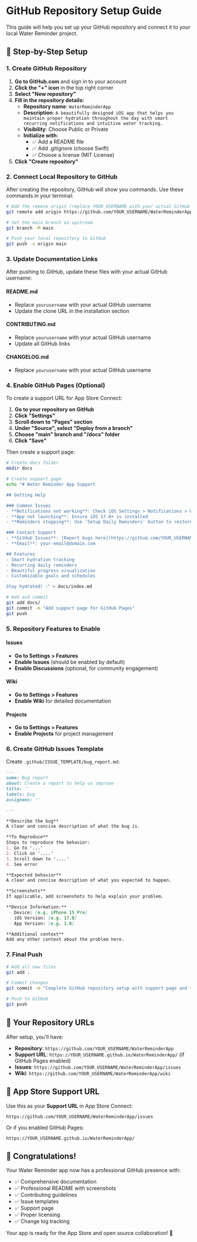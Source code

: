 # GitHub Repository Setup Guide

This guide will help you set up your GitHub repository and connect it to your local Water Reminder project.

## 🚀 Step-by-Step Setup

### 1. Create GitHub Repository

1. **Go to GitHub.com** and sign in to your account
2. **Click the "+" icon** in the top right corner
3. **Select "New repository"**
4. **Fill in the repository details:**
   - **Repository name**: `WaterReminderApp`
   - **Description**: `A beautifully designed iOS app that helps you maintain proper hydration throughout the day with smart recurring notifications and intuitive water tracking.`
   - **Visibility**: Choose Public or Private
   - **Initialize with**: 
     - ✅ Add a README file
     - ✅ Add .gitignore (choose Swift)
     - ✅ Choose a license (MIT License)
5. **Click "Create repository"**

### 2. Connect Local Repository to GitHub

After creating the repository, GitHub will show you commands. Use these commands in your terminal:

```bash
# Add the remote origin (replace YOUR_USERNAME with your actual GitHub username)
git remote add origin https://github.com/YOUR_USERNAME/WaterReminderApp.git

# Set the main branch as upstream
git branch -M main

# Push your local repository to GitHub
git push -u origin main
```

### 3. Update Documentation Links

After pushing to GitHub, update these files with your actual GitHub username:

#### README.md
- Replace `yourusername` with your actual GitHub username
- Update the clone URL in the installation section

#### CONTRIBUTING.md
- Replace `yourusername` with your actual GitHub username
- Update all GitHub links

#### CHANGELOG.md
- Replace `yourusername` with your actual GitHub username

### 4. Enable GitHub Pages (Optional)

To create a support URL for App Store Connect:

1. **Go to your repository on GitHub**
2. **Click "Settings"**
3. **Scroll down to "Pages" section**
4. **Under "Source", select "Deploy from a branch"**
5. **Choose "main" branch and "/docs" folder**
6. **Click "Save"**

Then create a support page:

```bash
# Create docs folder
mkdir docs

# Create support page
echo "# Water Reminder App Support

## Getting Help

### Common Issues
- **Notifications not working**: Check iOS Settings > Notifications > Water Reminder
- **App not launching**: Ensure iOS 17.0+ is installed
- **Reminders stopping**: Use 'Setup Daily Reminders' button to restore

### Contact Support
- **GitHub Issues**: [Report bugs here](https://github.com/YOUR_USERNAME/WaterReminderApp/issues)
- **Email**: your-email@domain.com

## Features
- Smart hydration tracking
- Recurring daily reminders
- Beautiful progress visualization
- Customizable goals and schedules

Stay hydrated! 💧" > docs/index.md

# Add and commit
git add docs/
git commit -m "Add support page for GitHub Pages"
git push
```

### 5. Repository Features to Enable

#### Issues
- **Go to Settings > Features**
- **Enable Issues** (should be enabled by default)
- **Enable Discussions** (optional, for community engagement)

#### Wiki
- **Go to Settings > Features**
- **Enable Wiki** for detailed documentation

#### Projects
- **Go to Settings > Features**
- **Enable Projects** for project management

### 6. Create GitHub Issues Template

Create `.github/ISSUE_TEMPLATE/bug_report.md`:

```markdown
---
name: Bug report
about: Create a report to help us improve
title: ''
labels: bug
assignees: ''

---

**Describe the bug**
A clear and concise description of what the bug is.

**To Reproduce**
Steps to reproduce the behavior:
1. Go to '...'
2. Click on '....'
3. Scroll down to '....'
4. See error

**Expected behavior**
A clear and concise description of what you expected to happen.

**Screenshots**
If applicable, add screenshots to help explain your problem.

**Device Information:**
 - Device: [e.g. iPhone 15 Pro]
 - iOS Version: [e.g. 17.0]
 - App Version: [e.g. 1.0]

**Additional context**
Add any other context about the problem here.
```

### 7. Final Push

```bash
# Add all new files
git add .

# Commit changes
git commit -m "Complete GitHub repository setup with support page and templates"

# Push to GitHub
git push
```

## 🔗 Your Repository URLs

After setup, you'll have:

- **Repository**: `https://github.com/YOUR_USERNAME/WaterReminderApp`
- **Support URL**: `https://YOUR_USERNAME.github.io/WaterReminderApp/` (if GitHub Pages enabled)
- **Issues**: `https://github.com/YOUR_USERNAME/WaterReminderApp/issues`
- **Wiki**: `https://github.com/YOUR_USERNAME/WaterReminderApp/wiki`

## 📱 App Store Support URL

Use this as your **Support URL** in App Store Connect:
```
https://github.com/YOUR_USERNAME/WaterReminderApp/issues
```

Or if you enabled GitHub Pages:
```
https://YOUR_USERNAME.github.io/WaterReminderApp/
```

## 🎉 Congratulations!

Your Water Reminder app now has a professional GitHub presence with:
- ✅ Comprehensive documentation
- ✅ Professional README with screenshots
- ✅ Contributing guidelines
- ✅ Issue templates
- ✅ Support page
- ✅ Proper licensing
- ✅ Change log tracking

Your app is ready for the App Store and open source collaboration! 🚀

